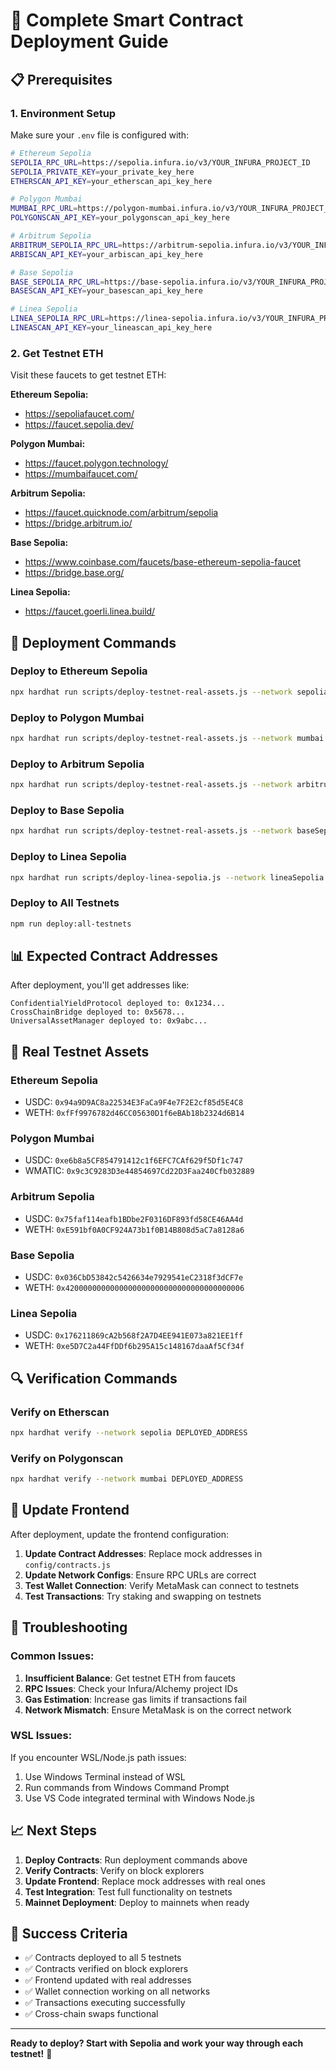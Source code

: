 # 🚀 Complete Smart Contract Deployment Guide

## 📋 Prerequisites

### 1. Environment Setup
Make sure your `.env` file is configured with:
```bash
# Ethereum Sepolia
SEPOLIA_RPC_URL=https://sepolia.infura.io/v3/YOUR_INFURA_PROJECT_ID
SEPOLIA_PRIVATE_KEY=your_private_key_here
ETHERSCAN_API_KEY=your_etherscan_api_key_here

# Polygon Mumbai
MUMBAI_RPC_URL=https://polygon-mumbai.infura.io/v3/YOUR_INFURA_PROJECT_ID
POLYGONSCAN_API_KEY=your_polygonscan_api_key_here

# Arbitrum Sepolia
ARBITRUM_SEPOLIA_RPC_URL=https://arbitrum-sepolia.infura.io/v3/YOUR_INFURA_PROJECT_ID
ARBISCAN_API_KEY=your_arbiscan_api_key_here

# Base Sepolia
BASE_SEPOLIA_RPC_URL=https://base-sepolia.infura.io/v3/YOUR_INFURA_PROJECT_ID
BASESCAN_API_KEY=your_basescan_api_key_here

# Linea Sepolia
LINEA_SEPOLIA_RPC_URL=https://linea-sepolia.infura.io/v3/YOUR_INFURA_PROJECT_ID
LINEASCAN_API_KEY=your_lineascan_api_key_here
```

### 2. Get Testnet ETH
Visit these faucets to get testnet ETH:

**Ethereum Sepolia:**
- https://sepoliafaucet.com/
- https://faucet.sepolia.dev/

**Polygon Mumbai:**
- https://faucet.polygon.technology/
- https://mumbaifaucet.com/

**Arbitrum Sepolia:**
- https://faucet.quicknode.com/arbitrum/sepolia
- https://bridge.arbitrum.io/

**Base Sepolia:**
- https://www.coinbase.com/faucets/base-ethereum-sepolia-faucet
- https://bridge.base.org/

**Linea Sepolia:**
- https://faucet.goerli.linea.build/

## 🔧 Deployment Commands

### Deploy to Ethereum Sepolia
```bash
npx hardhat run scripts/deploy-testnet-real-assets.js --network sepolia
```

### Deploy to Polygon Mumbai
```bash
npx hardhat run scripts/deploy-testnet-real-assets.js --network mumbai
```

### Deploy to Arbitrum Sepolia
```bash
npx hardhat run scripts/deploy-testnet-real-assets.js --network arbitrumSepolia
```

### Deploy to Base Sepolia
```bash
npx hardhat run scripts/deploy-testnet-real-assets.js --network baseSepolia
```

### Deploy to Linea Sepolia
```bash
npx hardhat run scripts/deploy-linea-sepolia.js --network lineaSepolia
```

### Deploy to All Testnets
```bash
npm run deploy:all-testnets
```

## 📊 Expected Contract Addresses

After deployment, you'll get addresses like:
```
ConfidentialYieldProtocol deployed to: 0x1234...
CrossChainBridge deployed to: 0x5678...
UniversalAssetManager deployed to: 0x9abc...
```

## 🔗 Real Testnet Assets

### Ethereum Sepolia
- USDC: `0x94a9D9AC8a22534E3FaCa9F4e7F2E2cf85d5E4C8`
- WETH: `0xfFf9976782d46CC05630D1f6eBAb18b2324d6B14`

### Polygon Mumbai
- USDC: `0xe6b8a5CF854791412c1f6EFC7CAf629f5Df1c747`
- WMATIC: `0x9c3C9283D3e44854697Cd22D3Faa240Cfb032889`

### Arbitrum Sepolia
- USDC: `0x75faf114eafb1BDbe2F0316DF893fd58CE46AA4d`
- WETH: `0xE591bf0A0CF924A73b1f0B14B808d5aC7a8128a6`

### Base Sepolia
- USDC: `0x036CbD53842c5426634e7929541eC2318f3dCF7e`
- WETH: `0x4200000000000000000000000000000000000006`

### Linea Sepolia
- USDC: `0x176211869cA2b568f2A7D4EE941E073a821EE1ff`
- WETH: `0xe5D7C2a44FfDDf6b295A15c148167daaAf5Cf34f`

## 🔍 Verification Commands

### Verify on Etherscan
```bash
npx hardhat verify --network sepolia DEPLOYED_ADDRESS
```

### Verify on Polygonscan
```bash
npx hardhat verify --network mumbai DEPLOYED_ADDRESS
```

## 📱 Update Frontend

After deployment, update the frontend configuration:

1. **Update Contract Addresses**: Replace mock addresses in `config/contracts.js`
2. **Update Network Configs**: Ensure RPC URLs are correct
3. **Test Wallet Connection**: Verify MetaMask can connect to testnets
4. **Test Transactions**: Try staking and swapping on testnets

## 🚨 Troubleshooting

### Common Issues:

1. **Insufficient Balance**: Get testnet ETH from faucets
2. **RPC Issues**: Check your Infura/Alchemy project IDs
3. **Gas Estimation**: Increase gas limits if transactions fail
4. **Network Mismatch**: Ensure MetaMask is on the correct network

### WSL Issues:
If you encounter WSL/Node.js path issues:
1. Use Windows Terminal instead of WSL
2. Run commands from Windows Command Prompt
3. Use VS Code integrated terminal with Windows Node.js

## 📈 Next Steps

1. **Deploy Contracts**: Run deployment commands above
2. **Verify Contracts**: Verify on block explorers
3. **Update Frontend**: Replace mock addresses with real ones
4. **Test Integration**: Test full functionality on testnets
5. **Mainnet Deployment**: Deploy to mainnets when ready

## 🎯 Success Criteria

- ✅ Contracts deployed to all 5 testnets
- ✅ Contracts verified on block explorers
- ✅ Frontend updated with real addresses
- ✅ Wallet connection working on all networks
- ✅ Transactions executing successfully
- ✅ Cross-chain swaps functional

---

**Ready to deploy? Start with Sepolia and work your way through each testnet!** 🚀
